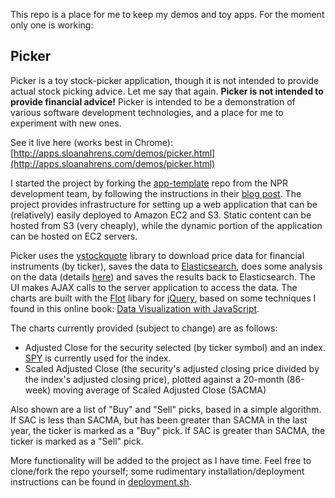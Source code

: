 This repo is a place for me to keep my demos and toy apps. For the moment only one is working:


Picker
-------------

Picker is a toy stock-picker application, though it is not intended to provide actual stock picking advice. Let me say that again. **Picker is not intended to provide financial advice!** Picker is intended to be a demonstration of various software development technologies, and a place for me to experiment with new ones.

See it live here (works best in Chrome): [http://apps.sloanahrens.com/demos/picker.html](http://apps.sloanahrens.com/demos/picker.html)

I started the project by forking the [app-template](https://github.com/nprapps/app-template) repo from the NPR development team, by following the instructions in their [blog post](http://blog.apps.npr.org/2014/09/08/how-to-setup-the-npr-app-template-for-you-and-your-news-org.html). The project provides infrastructure for setting up a web application that can be (relatively) easily deployed to Amazon EC2 and S3. Static content can be hosted from S3 (very cheaply), while the dynamic portion of the application can be hosted on EC2 servers.

Picker uses the [ystockquote](https://pypi.python.org/pypi/ystockquote) library to download price data for financial instruments (by ticker), saves the data to [Elasticsearch](http://www.elasticsearch.org/), does some analysis on the data (details [here](https://github.com/sloanahrens/picker/blob/master/modules/picker_data.py)) and saves the results back to Elasticsearch. The UI makes AJAX calls to the server application to access the data. The charts are built with the [Flot](http://www.flotcharts.org/) libary for [jQuery](http://jquery.com/), based on some techniques I found in this online book: [Data Visualization with JavaScript](http://jsdatav.is/intro.html).

The charts currently provided (subject to change) are as follows:

* Adjusted Close for the security selected (by ticker symbol) and an index. [SPY](http://finance.yahoo.com/q?s=SPY) is currently used for the index.
* Scaled Adjusted Close (the security's adjusted closing price divided by the index's adjusted closing price), plotted against a 20-month (86-week) moving average of Scaled Adjusted Close (SACMA)

Also shown are a list of "Buy" and "Sell" picks, based in a simple algorithm. If SAC is less than SACMA, but has been greater than SACMA in the last year, the ticker is marked as a "Buy" pick. If SAC is greater than SACMA, the ticker is marked as a "Sell" pick.

More functionality will be added to the project as I have time. Feel free to clone/fork the repo yourself; some rudimentary installation/deployment instructions can be found in [deployment.sh](https://github.com/sloanahrens/demos/blob/master/deployment.sh). 

